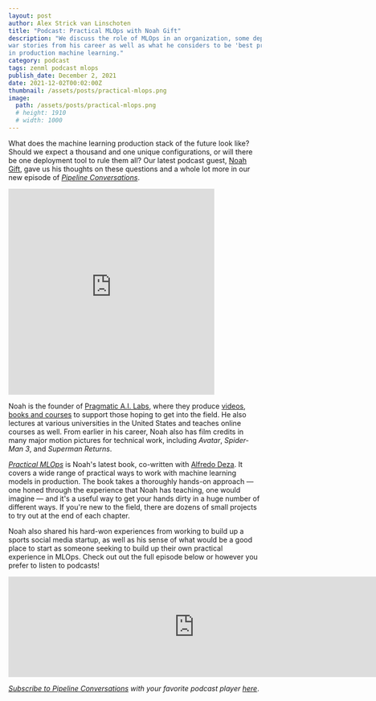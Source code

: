```yaml
---
layout: post
author: Alex Strick van Linschoten
title: "Podcast: Practical MLOps with Noah Gift"
description: "We discuss the role of MLOps in an organization, some deployment
war stories from his career as well as what he considers to be 'best practices'
in production machine learning."
category: podcast
tags: zenml podcast mlops
publish_date: December 2, 2021
date: 2021-12-02T00:02:00Z
thumbnail: /assets/posts/practical-mlops.png
image:
  path: /assets/posts/practical-mlops.png
  # height: 1910
  # width: 1000
---
```


What does the machine learning production stack of the future look like? Should we expect a thousand and one unique configurations, or will there be one deployment tool to rule them all? Our latest podcast guest, [Noah Gift](https://noahgift.com), gave us his thoughts on these questions and a whole lot more in our new episode of [*Pipeline Conversations*](https://podcast.zenml.io).

<iframe src="https://share.descript.com/embed/zUXSZGandRY" width="410" height="410" frameborder="0" allowfullscreen></iframe>

Noah is the founder of [Pragmatic A.I. Labs](https://paiml.com), where they produce [videos](https://www.youtube.com/c/PragmaticAILabs), [books and courses](https://paiml.com/docs/home/) to support those hoping to get into the field. He also lectures at various universities in the United States and teaches online courses as well. From earlier in his career, Noah also has film credits in many major motion pictures for technical work, including *Avatar*, *Spider-Man 3*, and *Superman Returns*.

[*Practical MLOps*](https://www.oreilly.com/library/view/practical-mlops/9781098103002/) is Noah's latest book, co-written with [Alfredo Deza](https://github.com/alfredodeza). It covers a wide range of practical ways to work with machine learning models in production. The book takes a thoroughly hands-on approach — one honed through the experience that Noah has teaching, one would imagine — and it's a useful way to get your hands dirty in a huge number of different ways. If you're new to the field, there are dozens of small projects to try out at the end of each chapter.

Noah also shared his hard-won experiences from working to build up a sports social media startup, as well as his sense of what would be a good place to start as someone seeking to build up their own practical experience in MLOps. Check out out the full episode below or however you prefer to listen to podcasts!

<iframe src="https://player.fireside.fm/v2/vA-gqsEV+-6NpkzDE?theme=dark" width="740" height="200" frameborder="0" scrolling="no"></iframe>

<br>

*[Subscribe to Pipeline Conversations](https://podcast.zenml.io/subscribe) with
your favorite podcast player [here](https://podcast.zenml.io/subscribe)*.
